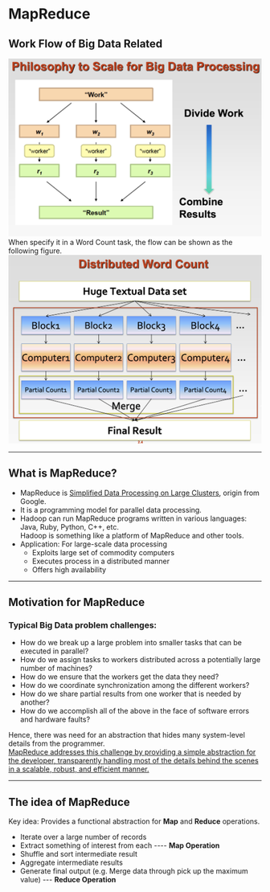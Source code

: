 # **MapReduce**
## **Work Flow of Big Data Related**
![Philosophy to Scale for Big Data Processing](/img2/philosophy-scale-for-bd-processing.png)
When specify it in a Word Count task, the flow can be shown as the following figure.
![Distributed-Word-Count](img2/distributed-word-count.png)
***
## **What is MapReduce?**
* MapReduce is <u>Simplified Data Processing on Large Clusters</u>, origin from Google.
* It is a programming model for parallel data processing.
* Hadoop can run MapReduce programs written in various languages: Java, Ruby, Python, C++, etc.  
  Hadoop is something like a platform of MapReduce and other tools.
* Application: For large-scale data processing
  * Exploits large set of commodity computers
  * Executes process in a distributed manner
  * Offers high availability
***

## **Motivation for MapReduce**
### Typical Big Data problem challenges:
* How do we break up a large problem into smaller tasks that can
be executed in parallel?
* How do we assign tasks to workers distributed across a potentially
large number of machines?
* How do we ensure that the workers get the data they need?
* How do we coordinate synchronization among the different workers?
* How do we share partial results from one worker that is needed by another?
* How do we accomplish all of the above in the face of software errors and hardware faults?

Hence, there was need for an abstraction that hides many system-level details from the programmer.  
<u>MapReduce addresses this challenge by providing a simple
abstraction for the developer, transparently handling most of the details behind the scenes in a scalable, robust, and efficient manner.</u>
***

## **The idea of MapReduce**
Key idea: Provides a functional abstraction for **Map** and **Reduce** operations.
* Iterate over a large number of records  
* Extract something of interest from each ---- **Map Operation**
* Shuffle and sort intermediate result
* Aggregate intermediate results
* Generate final output (e.g. Merge data through pick up the maximum value) --- **Reduce Operation**